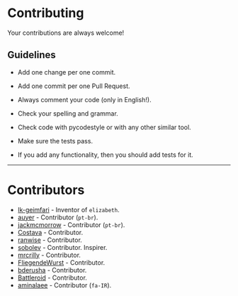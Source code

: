 # Contributing

Your contributions are always welcome!

## Guidelines

- Add one change per one commit.

- Add one commit per one Pull Request.

- Always comment your code (only in English!).

- Check your spelling and grammar.

- Check code with pycodestyle or with any other similar tool.

- Make sure the tests pass.

- If you add any functionality, then you should add tests for it.

----------------------------------------------------

# Contributors

- [lk-geimfari](https://github.com/lk-geimfari) - Inventor of `elizabeth`.
- [auyer](https://github.com/auyer) - Contributor (`pt-br`).
- [jackmcmorrow](https://github.com/jackmcmorrow) - Contributor (`pt-br`).
- [Costava](https://github.com/Costava) - Contributor.
- [ranwise](https://github.com/ranwise) - Contributor.
- [sobolev](https://github.com/sobolevn) - Contributor. Inspirer.
- [mrcrilly](https://github.com/mrcrilly) - Contributor.
- [FliegendeWurst](https://github.com/FliegendeWurst) - Contributor.
- [bderusha](https://github.com/bderusha) - Contributor.
- [Battleroid](https://github.com/Battleroid) - Contributor.
- [aminalaee](https://github.com/aminalaee) - Contributor (`fa-IR`).
